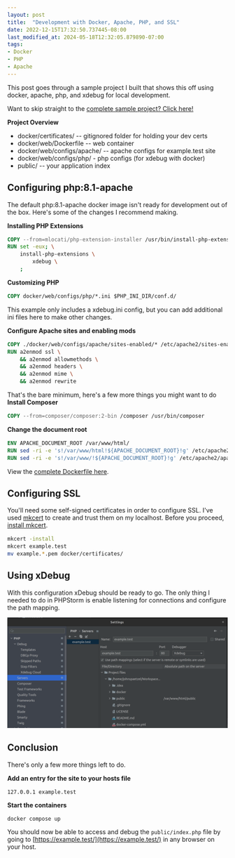 ```yaml
---
layout: post
title:  "Development with Docker, Apache, PHP, and SSL"
date: 2022-12-15T17:32:50.737445-08:00
last_modified_at: 2024-05-18T12:32:05.879890-07:00
tags:
- Docker
- PHP
- Apache
---
```


This post goes through a sample project I built that shows this off using docker, apache, php, and xdebug for local development.

Want to skip straight to the [complete sample project? Click here!](https://github.com/jspaetzel/docker-php)

**Project Overview**
* docker/certificates/              -- gitignored folder for holding your dev certs
* docker/web/Dockerfile             -- web container
* docker/web/configs/apache/        -- apache configs for example.test site
* docker/web/configs/php/           - php configs (for xdebug with docker)
* public/                           -- your application index

## Configuring php:8.1-apache
The default php:8.1-apache docker image isn't ready for development out of the box. Here's some of the changes I recommend making.

**Installing PHP Extensions**
```Dockerfile
COPY --from=mlocati/php-extension-installer /usr/bin/install-php-extensions /usr/local/bin/
RUN set -eux; \
    install-php-extensions \
        xdebug \
    ;
```

**Customizing PHP**
```Dockerfile
COPY docker/web/configs/php/*.ini $PHP_INI_DIR/conf.d/
```
This example only includes a xdebug.ini config, but you can add additional ini files here to make other changes.

**Configure Apache sites and enabling mods**
```Dockerfile
COPY ./docker/web/configs/apache/sites-enabled/* /etc/apache2/sites-enabled/
RUN a2enmod ssl \
    && a2enmod allowmethods \
    && a2enmod headers \
    && a2enmod mime \
    && a2enmod rewrite
```

That's the bare minimum, here's a few more things you might want to do
**Install Composer**
```Dockerfile
COPY --from=composer/composer:2-bin /composer /usr/bin/composer
```

**Change the document root**
```Dockerfile
ENV APACHE_DOCUMENT_ROOT /var/www/html/
RUN sed -ri -e 's!/var/www/html!${APACHE_DOCUMENT_ROOT}!g' /etc/apache2/sites-available/*.conf
RUN sed -ri -e 's!/var/www/!${APACHE_DOCUMENT_ROOT}!g' /etc/apache2/apache2.conf /etc/apache2/conf-available/*.conf
```

View the [complete Dockerfile here](https://github.com/jspaetzel/docker-php/blob/main/docker/web/Dockerfile).

## Configuring SSL

You'll need some self-signed certificates in order to configure SSL. I've used [mkcert](https://mkcert.dev/) to create and trust them on my localhost. Before you proceed, [install mkcert](https://github.com/FiloSottile/mkcert#installation).
```bash
mkcert -install
mkcert example.test
mv example.*.pem docker/certificates/
```

## Using xDebug
With this configuration xDebug should be ready to go. The only thing I needed to do in PHPStorm is enable listening for connections and configure the path mapping.

![example.test](./assets/phpstorm/xdebug-example.test.png "XDebug Config for example.test")

## Conclusion

There's only a few more things left to do.

**Add an entry for the site to your hosts file**
```
127.0.0.1 example.test
```

**Start the containers**
```
docker compose up
```

You should now be able to access and debug the `public/index.php` file by going to [https://example.test/](https://example.test/) in any browser on your host.